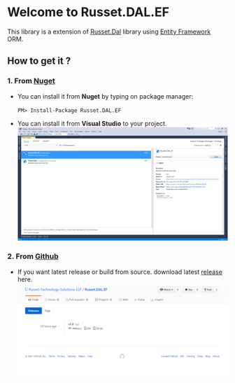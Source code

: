 # Welcome to Russet.DAL.EF
This library is a extension of [Russet.Dal](https://github.com/Russet-Technology-Solutions-LLP/Russet.DAL) library using [Entity Framework](https://github.com/aspnet/EntityFramework6) ORM.
## How to get it ?   
### 1. From [Nuget](https://www.nuget.org/packages/Russet.DAL.EF/)   
* You can install it from **Nuget** by typing on package manager:   

    `PM> Install-Package Russet.DAL.EF`  
* You can install it from **Visual Studio** to your project.   
![Install Screen shot](InstallScreenShot.png "Screen shot") 
  
### 2. From [Github](https://github.com/Russet-Technology-Solutions-LLP/Russet.DAL.EF/releases)
* If you want latest release or build from source. download latest [release](https://github.com/Russet-Technology-Solutions-LLP/Russet.DAL.EF/releases/tag/v1.0) here.   
![Release Screen shot](ReleaseScreenShot.png "Release")
